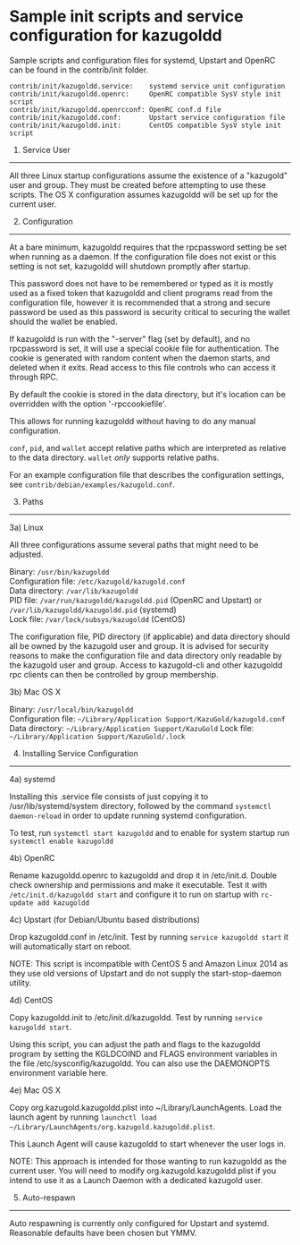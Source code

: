 Sample init scripts and service configuration for kazugoldd
==========================================================

Sample scripts and configuration files for systemd, Upstart and OpenRC
can be found in the contrib/init folder.

    contrib/init/kazugoldd.service:    systemd service unit configuration
    contrib/init/kazugoldd.openrc:     OpenRC compatible SysV style init script
    contrib/init/kazugoldd.openrcconf: OpenRC conf.d file
    contrib/init/kazugoldd.conf:       Upstart service configuration file
    contrib/init/kazugoldd.init:       CentOS compatible SysV style init script

1. Service User
---------------------------------

All three Linux startup configurations assume the existence of a "kazugold" user
and group.  They must be created before attempting to use these scripts.
The OS X configuration assumes kazugoldd will be set up for the current user.

2. Configuration
---------------------------------

At a bare minimum, kazugoldd requires that the rpcpassword setting be set
when running as a daemon.  If the configuration file does not exist or this
setting is not set, kazugoldd will shutdown promptly after startup.

This password does not have to be remembered or typed as it is mostly used
as a fixed token that kazugoldd and client programs read from the configuration
file, however it is recommended that a strong and secure password be used
as this password is security critical to securing the wallet should the
wallet be enabled.

If kazugoldd is run with the "-server" flag (set by default), and no rpcpassword is set,
it will use a special cookie file for authentication. The cookie is generated with random
content when the daemon starts, and deleted when it exits. Read access to this file
controls who can access it through RPC.

By default the cookie is stored in the data directory, but it's location can be overridden
with the option '-rpccookiefile'.

This allows for running kazugoldd without having to do any manual configuration.

`conf`, `pid`, and `wallet` accept relative paths which are interpreted as
relative to the data directory. `wallet` *only* supports relative paths.

For an example configuration file that describes the configuration settings,
see `contrib/debian/examples/kazugold.conf`.

3. Paths
---------------------------------

3a) Linux

All three configurations assume several paths that might need to be adjusted.

Binary:              `/usr/bin/kazugoldd`  
Configuration file:  `/etc/kazugold/kazugold.conf`  
Data directory:      `/var/lib/kazugoldd`  
PID file:            `/var/run/kazugoldd/kazugoldd.pid` (OpenRC and Upstart) or `/var/lib/kazugoldd/kazugoldd.pid` (systemd)  
Lock file:           `/var/lock/subsys/kazugoldd` (CentOS)  

The configuration file, PID directory (if applicable) and data directory
should all be owned by the kazugold user and group.  It is advised for security
reasons to make the configuration file and data directory only readable by the
kazugold user and group.  Access to kazugold-cli and other kazugoldd rpc clients
can then be controlled by group membership.

3b) Mac OS X

Binary:              `/usr/local/bin/kazugoldd`  
Configuration file:  `~/Library/Application Support/KazuGold/kazugold.conf`  
Data directory:      `~/Library/Application Support/KazuGold`
Lock file:           `~/Library/Application Support/KazuGold/.lock`

4. Installing Service Configuration
-----------------------------------

4a) systemd

Installing this .service file consists of just copying it to
/usr/lib/systemd/system directory, followed by the command
`systemctl daemon-reload` in order to update running systemd configuration.

To test, run `systemctl start kazugoldd` and to enable for system startup run
`systemctl enable kazugoldd`

4b) OpenRC

Rename kazugoldd.openrc to kazugoldd and drop it in /etc/init.d.  Double
check ownership and permissions and make it executable.  Test it with
`/etc/init.d/kazugoldd start` and configure it to run on startup with
`rc-update add kazugoldd`

4c) Upstart (for Debian/Ubuntu based distributions)

Drop kazugoldd.conf in /etc/init.  Test by running `service kazugoldd start`
it will automatically start on reboot.

NOTE: This script is incompatible with CentOS 5 and Amazon Linux 2014 as they
use old versions of Upstart and do not supply the start-stop-daemon utility.

4d) CentOS

Copy kazugoldd.init to /etc/init.d/kazugoldd. Test by running `service kazugoldd start`.

Using this script, you can adjust the path and flags to the kazugoldd program by
setting the KGLDCOIND and FLAGS environment variables in the file
/etc/sysconfig/kazugoldd. You can also use the DAEMONOPTS environment variable here.

4e) Mac OS X

Copy org.kazugold.kazugoldd.plist into ~/Library/LaunchAgents. Load the launch agent by
running `launchctl load ~/Library/LaunchAgents/org.kazugold.kazugoldd.plist`.

This Launch Agent will cause kazugoldd to start whenever the user logs in.

NOTE: This approach is intended for those wanting to run kazugoldd as the current user.
You will need to modify org.kazugold.kazugoldd.plist if you intend to use it as a
Launch Daemon with a dedicated kazugold user.

5. Auto-respawn
-----------------------------------

Auto respawning is currently only configured for Upstart and systemd.
Reasonable defaults have been chosen but YMMV.

